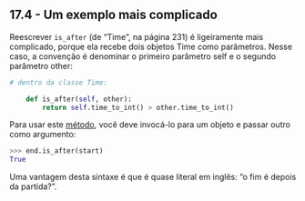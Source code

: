 ## 17.4 - Um exemplo mais complicado

Reescrever `is_after` (de “Time”, na página 231) é ligeiramente mais complicado, porque ela recebe dois objetos Time como parâmetros. Nesse caso, a convenção é denominar o primeiro parâmetro self e o segundo parâmetro other:

```python
# dentro da classe Time:

    def is_after(self, other):
        return self.time_to_int() > other.time_to_int()
```

Para usar este [método](12-glossario.md#método), você deve invocá-lo para um objeto e passar outro como argumento:

```python
>>> end.is_after(start)
True
```

Uma vantagem desta sintaxe é que é quase literal em inglês: “o fim é depois da partida?”.

